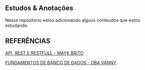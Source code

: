 ## Estudos  & Anotações

Nesse repositório estou adicionando alguns conteudos que estou estudando.





## REFERÊNCIAS
[API, REST E RESTFULL - MAYK BRITO](https://youtu.be/ghTrp1x_1As)

[FUNDAMENTOS DE BANCO DE DADOS - DBA VANNY](https://www.youtube.com/playlist?list=PLLrF7LlrW_5mtFYiztzmtTbolXdh9P01x)